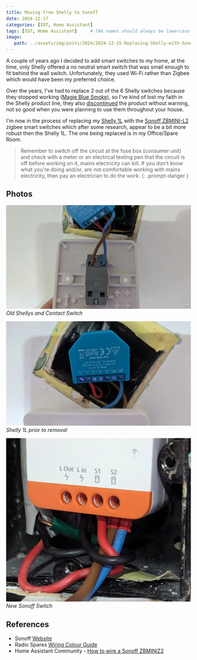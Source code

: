 ```yaml
---
title: Moving from Shelly to Sonoff
date: 2024-12-17
categories: [IOT, Home Assistant]
tags: [IOT, Home Assistant]     # TAG names should always be lowercase
image:
   path: ../assets/img/posts/2024/2024-12-15-Replacing-Shelly-with-Sonoff/banner.webp
---
```


A couple of years ago I decided to add smart switches to my home, at the time, only Shelly offered a no neutral smart switch that was small enough to fit behind the wall switch. Unfortunately, they used Wi-Fi rather than Zigbee which would have been my preferred choice.

Over the years, I've had to replace 2 out of the 6 Shelly switches because they stopped working ([Magie Blue Smoke](https://en.wikipedia.org/wiki/Magic_smoke)), so I've kind of lost my faith in the Shelly product line, they also [discontinued](https://www.facebook.com/groups/ShellyIoTCommunitySupport/posts/6632790120153629/) the product without warning, not so good when you were planning to use them throughout your house.

I'm now in the process of replacing my [Shelly 1L](https://shellystore.co.uk/product/Shelly-1L/) with the [Sonoff ZBMINI-L2](https://sonoff.tech/product/diy-smart-switches/zbmini-l2/) zigbee smart switches which after some research, appear to be a bit more robust then the Shelly 1L. The one being replaced is in my Office/Spare Room.

> Remember to switch off the circuit at the fuse box (consumer unit) and check with a meter or an electrical testing pen that the circuit is off before working on it, mains electricity can kill. If you don’t know what you're doing and/or, are not comfortable working with  mains electricity, then pay an electrician to do the work.
 {: .prompt-danger }

## Photos

![Old Shelly 1L](../assets/img/posts/2024/2024-12-15-Replacing-Shelly-with-Sonoff/Shelly1L-Contact-Switch.webp)_Old Shellys and Contact Switch_

![Old Shelly 1L](../assets/img/posts/2024/2024-12-15-Replacing-Shelly-with-Sonoff/Shelly1L.webp)_Shelly 1L prior to removal_

![New Sonoff Switch](../assets/img/posts/2024/2024-12-15-Replacing-Shelly-with-Sonoff/Sonoff-ZBMINIL2.webp)_New Sonoff Switch_

## References

* Sonoff  [Website](https://sonoff.tech/products/)
* Radio Spares [Wiring Colour Guide](https://uk.rs-online.com/web/content/discovery/ideas-and-advice/wiring-colours-guide)
* Home Assistant Community - [How to wire a Sonoff ZBMINIZ2](https://community.home-assistant.io/t/how-to-wire-a-sonoff-zbmini-l2-extreme-for-uk-2-way-light-switches/572387)
